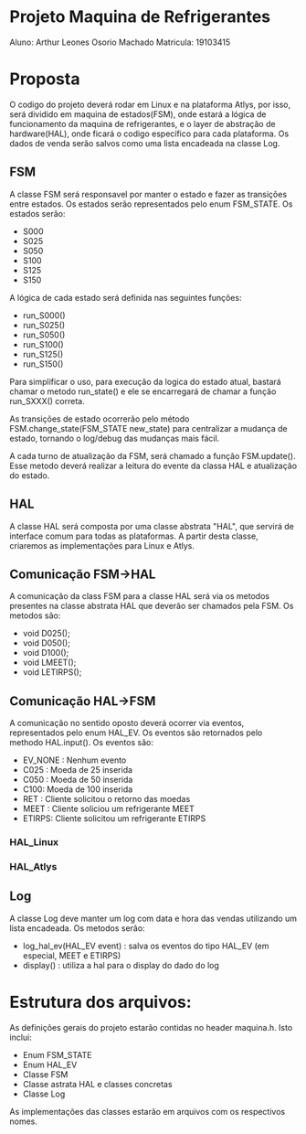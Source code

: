 # Projeto Maquina de Refrigerantes
Aluno: Arthur Leones Osorio Machado
Matricula: 19103415

# Proposta
O codigo do projeto deverá rodar em Linux e na plataforma Atlys, por isso, será dividido em maquina de estados(FSM), onde estará a lógica de funcionamento da maquina de refrigerantes, e o layer de abstração de hardware(HAL), onde ficará o codigo específico para cada plataforma. Os dados de venda serão salvos como uma lista encadeada na classe Log.

## FSM
A classe FSM será responsavel por manter o estado e fazer as transições entre estados. Os estados serão representados pelo enum FSM_STATE. Os estados serão:
- S000
- S025
- S050
- S100
- S125
- S150

A lógica de cada estado será definida nas seguintes funções:
- run_S000()
- run_S025()
- run_S050()
- run_S100()
- run_S125()
- run_S150()

Para simplificar o uso, para execução da logica do estado atual, bastará chamar o metodo run_state() e ele se encarregará de chamar a função run_SXXX() correta.

As transições de estado ocorrerão pelo método FSM.change_state(FSM_STATE new_state) para centralizar a mudança de estado, tornando o log/debug das mudanças mais fácil.

A cada turno de atualização da FSM, será chamado a função FSM.update(). Esse metodo deverá realizar a leitura do evente da classa HAL e atualização do estado.

## HAL
A classe HAL será composta por uma classe abstrata "HAL", que servirá de interface comum para todas as plataformas. A partir desta classe, criaremos as implementações para Linux e Atlys.

## Comunicação FSM->HAL
A comunicação da class FSM para a classe HAL será via os metodos presentes na classe abstrata HAL que deverão ser chamados pela FSM. Os metodos são:
- void D025();
- void D050();
- void D100();
- void LMEET();
- void LETIRPS();

## Comunicação HAL->FSM
A comunicação no sentido oposto deverá ocorrer via eventos, representados pelo enum HAL_EV. Os eventos são retornados pelo methodo HAL.input(). Os eventos são:
- EV_NONE : Nenhum evento
- C025 : Moeda de 25 inserida
- C050 : Moeda de 50 inserida
- C100: Moeda de 100 inserida
- RET  : Cliente solicitou o retorno das moedas
- MEET : Cliente soliciou um refrigerante MEET
- ETIRPS: Cliente solicitou um refrigerante ETIRPS

### HAL_Linux



### HAL_Atlys



## Log
A classe Log deve manter um log com data e hora das vendas utilizando um lista encadeada. Os metodos serão:
- log_hal_ev(HAL_EV event) : salva os eventos do tipo HAL_EV (em especial, MEET e ETIRPS)
- display() : utiliza a hal para o display do dado do log


# Estrutura dos arquivos:
As definições gerais do projeto estarão contidas no header maquina.h. Isto inclui:
- Enum FSM_STATE
- Enum HAL_EV
- Classe FSM
- Classe astrata HAL e classes concretas
- Classe Log

As implementações das classes estarão em arquivos com os respectivos nomes.
